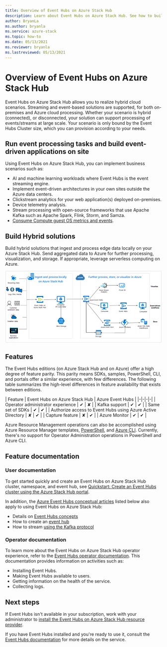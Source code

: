 ```yaml
---
title: Overview of Event Hubs on Azure Stack Hub
description: Learn about Event Hubs on Azure Stack Hub. See how to build hybrid solutions. Compare features of Azure Event Hubs and Event Hubs on Azure Stack Hub. 
author: BryanLa
ms.author: bryanla
ms.service: azure-stack
ms.topic: how-to
ms.date: 05/13/2021
ms.reviewer: bryanla
ms.lastreviewed: 05/13/2021
---
```


# Overview of Event Hubs on Azure Stack Hub

Event Hubs on Azure Stack Hub allows you to realize hybrid cloud scenarios. Streaming and event-based solutions are supported, for both on-premises and Azure cloud processing. Whether your scenario is hybrid (connected), or disconnected, your solution can support processing of events/streams at large scale. Your scenario is only bound by the Event Hubs Cluster size, which you can provision according to your needs. 

## Run event processing tasks and build event-driven applications on site

Using Event Hubs on Azure Stack Hub, you can implement business scenarios such as:

- AI and machine learning workloads where Event Hubs is the event streaming engine.
- Implement event-driven architectures in your own sites outside the Azure data centers.
- Clickstream analytics for your web application(s) deployed on-premises.
- Device telemetry analysis.
- Stream processing with open-source frameworks that use Apache Kafka such as Apache Spark, Flink, Storm, and Samza.
- [Consume Compute guest OS metrics and events](azure-stack-metrics-monitor.md).

## Build Hybrid solutions

Build hybrid solutions that ingest and process edge data locally on your Azure Stack Hub. Send aggregated data to Azure for further processing, visualization, and storage. If appropriate, leverage serverless computing on Azure.

[![Hybrid solutions diagram](media/event-hubs-overview/hybrid-architecture-ehoash.png)](media/event-hubs-overview/hybrid-architecture-ehoash.png#lightbox)

## Features 

The Event Hubs editions (on Azure Stack Hub and on Azure) offer a high degree of feature parity. This parity means SDKs, samples, PowerShell, CLI, and portals offer a similar experience, with few differences. The following table summarizes the high-level differences in feature availability that exists between editions.  

| Feature | Event Hubs on Azure Stack Hub | Azure Event Hubs |
|-|-|-|-|
| Operator administrator experience | ✔ | ✘ |
| Kafka support | ✔ | ✔ |
| Same set of SDKs | ✔ | ✔ |
| Authorize access to Event Hubs using Azure Active Directory | ✘ | ✔ |
| Capture feature | ✘ | ✔ |
| Azure Monitor | ✔ | ✔ |

Azure Resource Management operations can also be accomplished using Azure Resource Manager templates, [PowerShell](/powershell/module/Az.eventhub/), and [Azure CLI](/cli/azure/eventhubs/eventhub/). Currently, there's no support for Operator Administration operations in PowerShell and Azure CLI.

## Feature documentation

### User documentation

To get started quickly and create an Event Hubs on Azure Stack Hub cluster, namespace, and event hub, see [Quickstart: Create an Event Hubs cluster using the Azure Stack Hub portal](event-hubs-quickstart-cluster-portal.md).

In addition, the [Azure Event Hubs conceptual articles](/azure/event-hubs/) listed below also apply to using Event Hubs on Azure Stack Hub:

- Details on [Event Hubs concepts](/azure/event-hubs/event-hubs-features)
- How to create an [event hub](/azure/event-hubs/event-hubs-create#create-an-event-hub)
- How to stream [using the Kafka protocol](/azure/event-hubs/event-hubs-quickstart-kafka-enabled-event-hubs)

### Operator documentation 
 
To learn more about the Event Hubs on Azure Stack Hub operator experience, refer to the [Event Hubs operator documentation](../operator/event-hubs-rp-overview.md). This documentation provides information on activities such as:

- Installing Event Hubs.
- Making Event Hubs available to users.
- Getting information on the health of the service.
- Collecting logs.


## Next steps

If Event Hubs isn't available in your subscription, work with your administrator to [install the Event Hubs on Azure Stack Hub resource provider](../operator/event-hubs-rp-overview.md).

If you have Event Hubs installed and you're ready to use it, consult the [Event Hubs documentation](/azure/event-hubs/event-hubs-about) for more details on the service.
